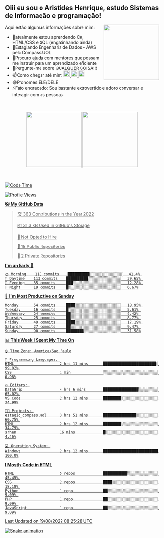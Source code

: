 ## Oiii eu sou o Aristides Henrique, estudo Sistemas de Informação e programação!

<div >
Aqui estão algumas informações sobre mim:<img align="right" height="180em" src="https://user-images.githubusercontent.com/97318481/177042589-45d62122-82a9-4a32-b3a7-87b322825b2f.png">
</div>

- 🌱atualmente estou aprendendo C#, HTML/CSS e SQL (engatinhando ainda)
- 👯Estagiando Engenharia de Dados - AWS pela Compass.UOL
- 🤔Procuro ajuda com mentores que possam me instruir para um aprendizado eficiente
- 💬Pergunte-me sobre QUALQUER COISA!!!
- 📫Como chegar até mim:
  <a href="https://www.instagram.com/aryhenry/" target="_blank">
  <img src="https://img.shields.io/badge/-Instagram-%23E4405F?style=for-the-badge&logo=instagram&logoColor=black" height="20px">
  </a>
  <a href="https://www.linkedin.com/in/aristides-henrique/" target="_blank">
  <img src="https://img.shields.io/badge/-LinkedIn-%230077B5?style=for-the-badge&logo=linkedin&logoColor=black" height="20px">
  </a> 
  <a href="mailto:arihenriqueuna@gmail.com">
  <img src="https://img.shields.io/badge/-Gmail-%23333?style=for-the-badge&logo=gmail&logoColor=white" height="20px">
  </a>
- 😄Pronomes:ELE/DELE
- ⚡Fato engraçado: Sou bastante extrovertido e adoro conversar e interagir com as pessoas
<br/>
<br/>
<div align="center">
  <a href="https://github.com/arihenrique">
  <img height="180em" src="https://github-readme-stats.vercel.app/api?username=arihenrique&show_icons=true&theme=dracula&include_all_commits=true&count_private=true"/>
  <img height="180em" src="https://github-readme-stats.vercel.app/api/top-langs/?username=arihenrique&layout=compact&langs_count=7&theme=dracula"/>
</div><br/><br/>

<!--START_SECTION:waka-->
![Code Time](http://img.shields.io/badge/Code%20Time-47%20hrs%2037%20mins-blue)

![Profile Views](http://img.shields.io/badge/Profile%20Views-7-blue)

**🐱 My GitHub Data** 

> 🏆 363 Contributions in the Year 2022
 > 
> 📦 31.3 kB Used in GitHub's Storage 
 > 
> 🚫 Not Opted to Hire
 > 
> 📜 15 Public Repositories 
 > 
> 🔑 2 Private Repositories  
 > 
**I'm an Early 🐤** 

```text
🌞 Morning    118 commits    ██████████░░░░░░░░░░░░░░░   41.4% 
🌆 Daytime    113 commits    ██████████░░░░░░░░░░░░░░░   39.65% 
🌃 Evening    35 commits     ███░░░░░░░░░░░░░░░░░░░░░░   12.28% 
🌙 Night      19 commits     █░░░░░░░░░░░░░░░░░░░░░░░░   6.67%

```
📅 **I'm Most Productive on Sunday** 

```text
Monday       54 commits     ████░░░░░░░░░░░░░░░░░░░░░   18.95% 
Tuesday      16 commits     █░░░░░░░░░░░░░░░░░░░░░░░░   5.61% 
Wednesday    24 commits     ██░░░░░░░░░░░░░░░░░░░░░░░   8.42% 
Thursday     25 commits     ██░░░░░░░░░░░░░░░░░░░░░░░   8.77% 
Friday       49 commits     ████░░░░░░░░░░░░░░░░░░░░░   17.19% 
Saturday     27 commits     ██░░░░░░░░░░░░░░░░░░░░░░░   9.47% 
Sunday       90 commits     ████████░░░░░░░░░░░░░░░░░   31.58%

```


📊 **This Week I Spent My Time On** 

```text
⌚︎ Time Zone: America/Sao_Paulo

💬 Programming Languages: 
HTML                     2 hrs 11 mins       ████████████████████████░   99.02% 
CSS                      1 min               ░░░░░░░░░░░░░░░░░░░░░░░░░   0.98%

🔥 Editors: 
DataGrip                 4 hrs 6 mins        ████████████████░░░░░░░░░   65.02% 
VS Code                  2 hrs 12 mins       ████████░░░░░░░░░░░░░░░░░   34.98%

🐱‍💻 Projects: 
estagio_compass.uol      3 hrs 51 mins       ███████████████░░░░░░░░░░   60.75% 
HTML                     2 hrs 12 mins       ████████░░░░░░░░░░░░░░░░░   34.79% 
srhen                    16 mins             █░░░░░░░░░░░░░░░░░░░░░░░░   4.46%

💻 Operating System: 
Windows                  2 hrs 12 mins       █████████████████████████   100.0%

```

**I Mostly Code in HTML** 

```text
HTML                     5 repos             ███████████░░░░░░░░░░░░░░   45.45% 
CSS                      2 repos             ████░░░░░░░░░░░░░░░░░░░░░   18.18% 
Python                   1 repo              ██░░░░░░░░░░░░░░░░░░░░░░░   9.09% 
PHP                      1 repo              ██░░░░░░░░░░░░░░░░░░░░░░░   9.09% 
JavaScript               1 repo              ██░░░░░░░░░░░░░░░░░░░░░░░   9.09%

```



 Last Updated on 19/08/2022 08:25:28 UTC
<!--END_SECTION:waka-->

![Snake animation](https://github.com/arihenrique/arihenrique/blob/output/github-contribution-grid-snake.svg)
